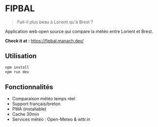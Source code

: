 # FIPBAL

> Fait-il plus beau à Lorient qu'à Brest ?

Application web open source qui compare la météo entre Lorient et Brest.

**Check it at :** https://fipbal.manach.dev/

## Utilisation

```bash
npm install
npm run dev
```

## Fonctionnalités

- Comparaison météo temps réel
- Support français/breton
- PWA (installable)
- Cache 30min
- Services météo : Open-Meteo & wttr.in

